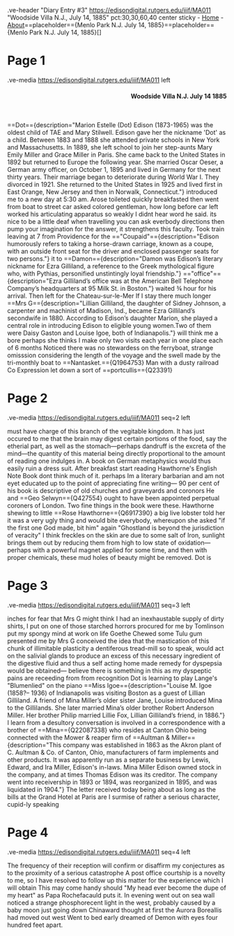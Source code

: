 .ve-header "Diary Entry #3" https://edisondigital.rutgers.edu/iiif/MA011 "Woodside Villa N.J., July 14, 1885" pct:30,30,60,40 center sticky
    - [Home](/)
    - [About](/about)==placeholder=={Menlo Park N.J. July 14, 1885}==placeholder=={Menlo Park N.J. July 14, 1885}[]

# Page 1

.ve-media https://edisondigital.rutgers.edu/iiif/MA011 left

<div style="text-align: right"><h4>Woodside Villa N.J. July 14 1885</h4><br></div>

==Dot=={description="Marion Estelle (Dot) Edison (1873-1965) was the oldest child of TAE and Mary Stilwell. Edison gave her the nickname 'Dot' as a child. Between 1883 and 1888 she attended private schools in New York and Massachusetts.  In 1889, she left school to join her step-aunts Mary Emily Miller and Grace Miller in Paris. She came back to the United States in 1892 but returned to Europe the following year. She married Oscar Oeser, a German army officer, on October 1, 1895 and lived in Germany for the next thirty years. Their marriage began to deteriorate during World War I. They divorced in 1921. She returned to the United States in 1925 and lived first in East Orange, New Jersey and then in Norwalk, Connecticut."} introduced me to a new day at 5:30 am. Arose toileted quickly breakfasted then went from boat to street car asked colored gentleman, how long before car left worked his articulating apparatus so weakly I didnt hear word he said. its nice to be a little deaf when travelling you can ask everbody directions then pump your imagination for the answer, it strengthens this faculty. Took train leaving at 7 from Providence for the =="Coupaid"=={description="Edison humorously refers to taking a horse-drawn carriage, known as a coupe, with an outside front seat for the driver and enclosed passenger seats for two persons."} it to ==Damon=={description="Damon was Edison’s literary nickname for Ezra Gilliland, a reference to the Greek mythological figure who, with Pythias, personified unstintingly loyal friendship."} =="office"=={description="Ezra Gilliland’s office was at the American Bell Telephone Company’s headquarters at 95 Milk St. in Boston."} waited ¾ hour for his arrival. Then left for the Chateau-sur-le-Mer If I stay there much longer ==Mrs G=={description="Lillian Gilliland, the daughter of Sidney Johnson, a carpenter and machinist of Madison, Ind., became Ezra Gilliland’s secondwife in 1880. According to Edison’s daughter Marion, she played a central role in introducing Edison to eligible young women.Two of them were Daisy Gaston and Louise Igoe, both of Indianapolis."} will think me a bore perhaps she thinks I make only two visits each year in one place each of 6 months Noticed there was no stewardess on the ferryboat, strange omisssion considering the length of the voyage and the swell made by the tri-monthly boat to ==Nantasket.=={Q1964753} Man with a dusty railroad Co Expression let down a sort of ==portcullis=={Q23391}

# Page 2

.ve-media https://edisondigital.rutgers.edu/iiif/MA011 seq=2 left

must have charge of this branch of the vegitable kingdom. It has just occured to me that the brain may digest certain portions of the food, say the etherial part, as well as the stomach—perhaps dandruff is the excreta of the mind—the quantity of this material being directly proportional to the amount of reading one indulges in. A book on German metaphysics would thus easily ruin a dress suit. After breakfast start reading Hawthorne's English Note Book dont think much of it. perhaps Im a literary barbarian and am not eyet educated up to the point of appreciating fine writing— 90 per cent of his book is descriptive of old churches and graveyards and coronors He and ==Geo Selwyn=={Q427554} ought to have been appointed perpetual coroners of London. Two fine things in the book were these. Hawthorne shewing to little ==Rose Hawthorne=={Q6917390} a big live lobster told her it was a very ugly thing and would bite everybody, whereupon she asked "if the first one God made, bit him" again "Ghostland is beyond the jurisdiction of veracity" I think freckles on the skin are due to some salt of Iron, sunlight brings them out by reducing them from high to low state of oxidation—perhaps with a powerful magnet applied for some time, and then with proper chemicals, these mud holes of beauty might be removed. Dot is

# Page 3

.ve-media https://edisondigital.rutgers.edu/iiif/MA011 seq=3 left

inches for fear that Mrs G might think I had an inexhaustable supply of dirty shirts, I put on one of those starched horrors procured for me by Tomlinson put my spongy mind at work on life Goethe Chewed some Tulu gum presented me by Mrs G conceived the idea that the mastication of this chunk of illimitable plasticity a dentiferous tread-mill so to speak, would act on the salivial glands to produce an excess of this necessary ingredient of the digestive fluid and thus a self acting home made remedy for dyspepsia would be obtained— believe there is something in this as my dyspeptic pains are receeding from from recognition Dot is learning to play Lange's "Blumenlied" on the piano ==Miss Igoe=={description="Louise M. Igoe (1858?– 1936) of Indianapolis was visiting Boston as a guest of Lillian Gilliland. A friend of Mina Miller’s older sister Jane, Louise introduced Mina to the Gillilands. She later married Mina’s older brother Robert Anderson Miller. Her brother Philip married Lillie Fox, Lillian Gilliland’s friend, in 1886."} I learn from a desultory conversation is involved in a correspondence with a brother of ==Mina=={Q22087338} who resides at Canton Ohio being connected with the Mower & reaper firm of ==Aultman & Miller=={description="This company was established in 1863 as the Akron plant of C. Aultman & Co. of Canton, Ohio, manufacturers of farm implements and other products. It was apparently run as a separate business by Lewis, Edward, and Ira Miller, Edison's in-laws. Mina Miller Edison owned stock in the company, and at times Thomas Edison was its creditor. The company went into receivership in 1893 or 1894, was reorganized in 1895, and was liquidated in 1904."} The letter received today being about as long as the bills at the Grand Hotel at Paris are I surmise of rather a serious character, cupid-ly speaking

# Page 4

.ve-media https://edisondigital.rutgers.edu/iiif/MA011 seq=4 left

The frequency of their reception will confirm or disaffirm my conjectures as to the proximity of a serious catastrophe A post office courtship is a novelty to me, so I have resolved to follow up this matter for the experience which I will obtain This may come handy should "My head ever become the dupe of my heart" as Papa Rochefacauld puts it. In evening went out on sea wall noticed a strange phosphorecent light in the west, probably caused by a baby moon just going down Chinaward thought at first the Aurora Boreallis had moved out west Went to bed early dreamed of Demon with eyes four hundred feet apart.